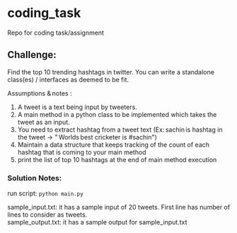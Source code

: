 # coding_task
Repo for coding task/assignment

## Challenge: 
Find the top 10 trending hashtags in twitter. You can write a standalone class(es) / interfaces as deemed to be fit.  

Assumptions & notes :  
1. A tweet is a text being input by tweeters.  
2. A main method in a python class to be implemented which takes the tweet as an input.  
3. You need to extract hashtag from a tweet text (Ex: sachin is hashtag in the tweet -> " Worlds best cricketer is #sachin")  
4. Maintain a data structure that keeps tracking of the count of each hashtag that is coming to your main method  
5. print the list of top 10 hashtags at the end of main method execution

### Solution Notes:
run script: `python main.py`

sample_input.txt: it has a sample input of 20 tweets. First line has number of lines to consider as tweets.<br>
sample_output.txt: it has a sample output for sample_input.txt
